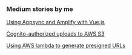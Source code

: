 ### Medium stories by me

[Using Appsync and Amplify with Vue.js](https://medium.com/@andrew.s.trigg/using-appsync-and-amplify-with-vue-f45ebef7276e)

[Cognito-authorized uploads to AWS S3](https://medium.com/@andrew.s.trigg/cognito-authorized-uploads-to-aws-s3-b4906fb8bb1c)

[Using AWS lambda to generate presigned URLs](https://medium.com/@andrew.s.trigg/using-aws-lambda-to-generate-presigned-urls-c88f01dd867e)